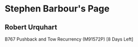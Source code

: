 Stephen Barbour's Page
======================

Robert Urquhart
---------------


B767 Pushback and Tow Recurrency (M91572P) [8 Days Left]

